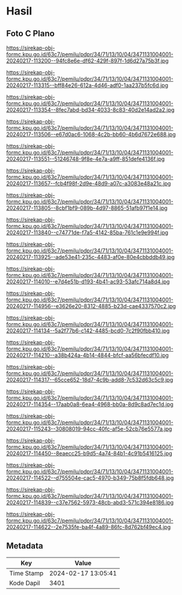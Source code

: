 # Hasil

## Foto C Plano

https://sirekap-obj-formc.kpu.go.id/63c7/pemilu/pdpr/34/71/13/10/04/3471131004001-20240217-113200--94fc8e6e-df62-429f-897f-1d6d27a75b3f.jpg

https://sirekap-obj-formc.kpu.go.id/63c7/pemilu/pdpr/34/71/13/10/04/3471131004001-20240217-113315--bff84e26-612a-4d46-adf0-1aa237b5fc6d.jpg

https://sirekap-obj-formc.kpu.go.id/63c7/pemilu/pdpr/34/71/13/10/04/3471131004001-20240217-113354--8fec7abd-bd34-4033-8c83-40d2e14ad2a2.jpg

https://sirekap-obj-formc.kpu.go.id/63c7/pemilu/pdpr/34/71/13/10/04/3471131004001-20240217-113506--e67d0ac6-1068-4c2b-bb60-4b6d7672e688.jpg

https://sirekap-obj-formc.kpu.go.id/63c7/pemilu/pdpr/34/71/13/10/04/3471131004001-20240217-113551--51246748-9f8e-4e7a-a9ff-851defe4136f.jpg

https://sirekap-obj-formc.kpu.go.id/63c7/pemilu/pdpr/34/71/13/10/04/3471131004001-20240217-113657--fcb4f98f-2d9e-48d9-a07c-a3083e48a21c.jpg

https://sirekap-obj-formc.kpu.go.id/63c7/pemilu/pdpr/34/71/13/10/04/3471131004001-20240217-113805--8cbf1bf9-089b-4d97-8865-51afb97f1e14.jpg

https://sirekap-obj-formc.kpu.go.id/63c7/pemilu/pdpr/34/71/13/10/04/3471131004001-20240217-113840--c74771de-f7a5-4142-85ba-761c1e9e994f.jpg

https://sirekap-obj-formc.kpu.go.id/63c7/pemilu/pdpr/34/71/13/10/04/3471131004001-20240217-113925--ade53e41-235c-4483-af0e-80e4cbbddb49.jpg

https://sirekap-obj-formc.kpu.go.id/63c7/pemilu/pdpr/34/71/13/10/04/3471131004001-20240217-114010--e7d4e51b-d193-4b41-ac93-53afc714a8d4.jpg

https://sirekap-obj-formc.kpu.go.id/63c7/pemilu/pdpr/34/71/13/10/04/3471131004001-20240217-114956--e3626e20-8312-4885-b23d-cae4337570c2.jpg

https://sirekap-obj-formc.kpu.go.id/63c7/pemilu/pdpr/34/71/13/10/04/3471131004001-20240217-114134--5a2f77b6-c142-4485-bcd0-7c2f90fbb410.jpg

https://sirekap-obj-formc.kpu.go.id/63c7/pemilu/pdpr/34/71/13/10/04/3471131004001-20240217-114210--a38b424a-4b14-4844-bfcf-aa56bfecdf10.jpg

https://sirekap-obj-formc.kpu.go.id/63c7/pemilu/pdpr/34/71/13/10/04/3471131004001-20240217-114317--65cce652-18d7-4c9b-add8-7c532d63c5c9.jpg

https://sirekap-obj-formc.kpu.go.id/63c7/pemilu/pdpr/34/71/13/10/04/3471131004001-20240217-114354--17aab0a8-6ea4-4968-bb0a-8d9c8ad7ec1d.jpg

https://sirekap-obj-formc.kpu.go.id/63c7/pemilu/pdpr/34/71/13/10/04/3471131004001-20240217-115243--30808019-94cc-40fc-af5e-52cb76e5577a.jpg

https://sirekap-obj-formc.kpu.go.id/63c7/pemilu/pdpr/34/71/13/10/04/3471131004001-20240217-114450--8eaecc25-b9d5-4a74-84b1-4c91b5416125.jpg

https://sirekap-obj-formc.kpu.go.id/63c7/pemilu/pdpr/34/71/13/10/04/3471131004001-20240217-114522--d755504e-cac5-4970-b349-75b8f5fdb648.jpg

https://sirekap-obj-formc.kpu.go.id/63c7/pemilu/pdpr/34/71/13/10/04/3471131004001-20240217-114839--c37e7562-5973-48cb-abd3-571c394e8186.jpg

https://sirekap-obj-formc.kpu.go.id/63c7/pemilu/pdpr/34/71/13/10/04/3471131004001-20240217-114622--2e7535fe-ba4f-4a89-86fc-8d762bf49ec4.jpg


## Metadata

| Key        | Value               |
| ---------- | ------------------- |
| Time Stamp | 2024-02-17 13:05:41 |
| Kode Dapil | 3401                |



